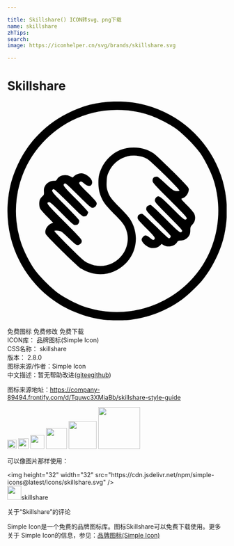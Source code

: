 ```yaml
---

title: Skillshare() ICON转svg、png下载
name: skillshare
zhTips: 
search: 
image: https://iconhelper.cn/svg/brands/skillshare.svg

---
```


# Skillshare  <small style="font-size: 60%;font-weight: 100"></small>

<div id="svg" class="svg-wrap">
<svg role="img" viewBox="0 0 24 24" xmlns="http://www.w3.org/2000/svg"><title>Skillshare icon</title><path d="M10.542 23.91c-2.14-.278-4.344-1.196-5.95-2.48C.98 18.545-.662 13.994.276 9.468c.405-1.952 1.45-4.008 2.79-5.487a11.637 11.637 0 0 1 3.509-2.688C8.338.398 10.027-.005 12.019-.005c1.432 0 2.579.187 3.897.636a12.012 12.012 0 0 1 7.458 7.458c.703 2.065.834 4.26.383 6.435-.357 1.72-1.283 3.65-2.425 5.05-.47.577-1.545 1.608-2.113 2.028a12.203 12.203 0 0 1-5.782 2.31c-.615.076-2.298.074-2.895-.003zm3.27-1.004a11.17 11.17 0 0 0 7.254-4.533c2.027-2.851 2.571-6.67 1.425-10.001-.27-.784-.937-2.086-1.424-2.775-.544-.77-1.888-2.115-2.659-2.66-.75-.529-2.031-1.174-2.902-1.462a11.065 11.065 0 0 0-9.498 1.212 11.498 11.498 0 0 0-3.29 3.288 11.068 11.068 0 0 0-1.21 9.498c.287.871.933 2.152 1.462 2.902.545.771 1.889 2.116 2.66 2.66.689.486 1.99 1.154 2.774 1.424 1.725.593 3.573.746 5.409.447zm-4.155-4.023a4.223 4.223 0 0 1-1.584-.58c-.431-.277-3.706-3.482-3.866-3.784-.182-.345.137-.97.594-1.16l.215-.09-.66-.673c-.363-.37-.707-.763-.763-.874-.128-.25-.134-.784-.011-1.022.05-.098.17-.245.267-.327.16-.136.174-.18.157-.516-.016-.3.01-.415.14-.639.187-.318.574-.536.953-.537.208 0 .265-.03.353-.185.234-.41.908-.558 1.42-.31l.276.133.139-.13c.186-.175.56-.326.807-.326.492 0 1.187.566 1.187.966 0 .475-.434.557-.862.163-.288-.265-.43-.293-.547-.107-.058.092.08.258.922 1.106.838.843.99 1.026.99 1.186a.49.49 0 0 1-.473.463c-.152 0-.402-.22-1.554-1.368-1.174-1.17-1.39-1.358-1.483-1.3-.253.16-.168.277 1.207 1.656.747.75 1.36 1.415 1.36 1.476 0 .132-.117.367-.215.432a.61.61 0 0 1-.255.047c-.16.001-.406-.218-1.716-1.524s-1.546-1.516-1.64-1.457c-.256.162-.172.275 1.326 1.78.814.817 1.498 1.548 1.52 1.625.042.14-.052.388-.179.473a.622.622 0 0 1-.259.048c-.163 0-.365-.176-1.448-1.26-1.04-1.042-1.285-1.258-1.415-1.244-.377.043-.244.212 1.693 2.153 1.679 1.682 1.895 1.921 1.895 2.096 0 .139-.05.237-.166.328-.302.238-.42.183-1.177-.55-.387-.373-.787-.732-.89-.796-.191-.12-.675-.169-.767-.076-.03.029.685.782 1.586 1.675 1.503 1.488 1.678 1.641 2.119 1.853.85.41 1.768.413 2.619.008 1.263-.6 1.962-2.064 1.618-3.388-.172-.659-.386-.977-1.256-1.869-1-1.025-1.23-1.306-1.474-1.797-.273-.55-.393-1.085-.393-1.756 0-.721.076-1.05.396-1.724.306-.646.94-1.32 1.57-1.67 1.236-.685 2.86-.628 4.04.142.235.153 1.082.949 2.136 2.006 1.567 1.572 1.747 1.773 1.747 1.956 0 .425-.348.898-.733.994-.148.038-.118.08.538.745.383.387.739.808.791.934.186.443.104.874-.232 1.222-.174.18-.195.244-.2.603-.006.317-.04.448-.163.629-.206.3-.547.486-.891.487-.242 0-.291.026-.41.21-.273.421-.986.568-1.446.297l-.23-.137-.165.157c-.365.348-.95.395-1.396.112-.359-.228-.625-.543-.625-.742 0-.175.256-.464.41-.464.148 0 .35.115.575.328.227.214.421.213.452-.005.017-.117-.17-.34-.928-1.103-.797-.803-.95-.986-.949-1.143a.61.61 0 0 1 .048-.255c.084-.127.325-.218.474-.18.081.02.74.63 1.464 1.354.725.725 1.363 1.318 1.42 1.318.161 0 .264-.16.19-.295-.035-.062-.646-.694-1.358-1.404-1.115-1.11-1.294-1.316-1.293-1.479a.61.61 0 0 1 .047-.259c.065-.097.3-.214.432-.214.062 0 .795.682 1.633 1.517 1.539 1.534 1.652 1.62 1.813 1.364.06-.094-.15-.33-1.456-1.64-1.349-1.352-1.526-1.553-1.526-1.729 0-.124.052-.248.138-.327.288-.269.371-.213 1.758 1.167 1.313 1.308 1.432 1.394 1.59 1.145.058-.094-.207-.386-1.835-2.019-1.774-1.78-1.903-1.925-1.903-2.132 0-.31.18-.46.527-.437.064.004.437.319.827.7.39.38.81.735.935.787.245.102.53.12.654.042.117-.075-3.127-3.267-3.546-3.489a3.012 3.012 0 0 0-4.163 1.383c-.201.434-.23.56-.255 1.12-.024.527-.006.693.107 1.027.202.597.381.843 1.29 1.773.984 1.008 1.172 1.241 1.423 1.778.702 1.501.404 3.233-.756 4.392-.884.884-2.084 1.3-3.276 1.136z"/></svg>
</div>
<detail full-name='skillshare'></detail>

<div class="detail-page">
<p>
<span><span class="badge-success badge">免费图标</span> <span class="badge-success badge">免费修改</span>  <span class="badge-success badge">免费下载</span> </span>
<br/>
<span>
ICON库：
<span class="badge-secondary badge">品牌图标(Simple Icon)</span> 
</span>
<br/>
<span>
CSS名称：
<span class="badge-secondary badge">skillshare</span> 
</span>

<br/>
<span>
版本：
<span class="badge-secondary badge">2.8.0</span> 
</span>
<br/>
<span>图标来源/作者：<span class="badge-light badge">Simple Icon</span></span> 
<br/>
<span class="zh-detail">中文描述：暂无<span class="help-link"><span>帮助改进</span>(<a href="https://gitee.com/liuwave/icon-helper/edit/master/json/brands/skillshare.json" target="_blank" rel="noopener noreferrer">gitee</a><a href="https://github.com/liuwave/icon-helper/edit/master/json/brands/skillshare.json" target="_blank" rel="noopener noreferrer">github</a></span>)</span><br/>
</p>
</div><div class="description description alert alert-light"><p>图标来源地址：<a href="https://company-89494.frontify.com/d/Tquwc3XMiaBb/skillshare-style-guide" target="_blank" rel="noopener noreferrer">https://company-89494.frontify.com/d/Tquwc3XMiaBb/skillshare-style-guide</a></p></div>
<div class="alert alert-dark">
<img height="21" width="21" src="https://cdn.jsdelivr.net/npm/simple-icons@latest/icons/skillshare.svg" />
<img height="24" width="24" src="https://cdn.jsdelivr.net/npm/simple-icons@latest/icons/skillshare.svg" />
<img height="32" width="32" src="https://cdn.jsdelivr.net/npm/simple-icons@latest/icons/skillshare.svg" />
<img height="48" width="48" src="https://cdn.jsdelivr.net/npm/simple-icons@latest/icons/skillshare.svg" />
<img height="64" width="64" src="https://cdn.jsdelivr.net/npm/simple-icons@latest/icons/skillshare.svg" />
<img height="96" width="96" src="https://cdn.jsdelivr.net/npm/simple-icons@latest/icons/skillshare.svg" />

</div>
<div>
  <p>可以像图片那样使用：    
  </p>
  <div class="alert alert-primary" style="font-size: 14px">
    &lt;img height="32" width="32" src="https://cdn.jsdelivr.net/npm/simple-icons@latest/icons/skillshare.svg" /&gt;
    <copy-btn content='<img height="32" width="32" src="https://cdn.jsdelivr.net/npm/simple-icons@latest/icons/skillshare.svg" />'></copy-btn>
  </div>
  <div class="alert alert-secondary">
    <img height="32" width="32" src="https://cdn.jsdelivr.net/npm/simple-icons@latest/icons/skillshare.svg" />skillshare
    <copy-btn content="skillshare" btn-title="复制图标名称"></copy-btn>
  </div>
</div>

<Vssue title="关于“Skillshare”的评论" >关于“Skillshare”的评论</Vssue>


<div><p>Simple Icon是一个免费的品牌图标库。图标Skillshare可以免费下载使用。更多关于  Simple Icon的信息，参见：<a target="_blank" href="https://iconhelper.cn/brands.html">品牌图标(Simple Icon)</a>
</p></div>
